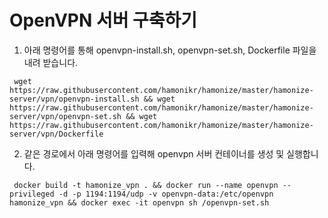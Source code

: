 # OpenVPN 서버 구축하기

1. 아래 명령어를 통해 openvpn-install.sh, openvpn-set.sh, Dockerfile 파일을 내려 받습니다.
```
 wget https://raw.githubusercontent.com/hamonikr/hamonize/master/hamonize-server/vpn/openvpn-install.sh && wget https://raw.githubusercontent.com/hamonikr/hamonize/master/hamonize-server/vpn/openvpn-set.sh && wget https://raw.githubusercontent.com/hamonikr/hamonize/master/hamonize-server/vpn/Dockerfile
```

2. 같은 경로에서 아래 명령어를 입력해 openvpn 서버 컨테이너를 생성 및 실행합니다.
```
 docker build -t hamonize_vpn . && docker run --name openvpn --privileged -d -p 1194:1194/udp -v openvpn-data:/etc/openvpn hamonize_vpn && docker exec -it openvpn sh /openvpn-set.sh
```
